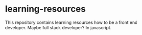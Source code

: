 # learning-resources
This repository contains learning resources how to be a front end developer. Maybe full stack developer? In javascript.
